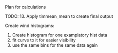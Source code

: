 Plan for calculations

TODO:
13. Apply timmean_mean to create final output

Create wind histograms:
1. Create histogram for one examplatory hist data
2. fit curve to it for easier visibility
3. use the same bins for the same data again
